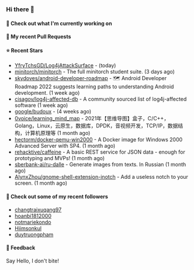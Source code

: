 ### Hi there 👋

#### 👷 Check out what I'm currently working on

#### 🔨 My recent Pull Requests


#### ⭐ Recent Stars

- [YfryTchsGD/Log4jAttackSurface](https://github.com/YfryTchsGD/Log4jAttackSurface) -  (today)
- [minitorch/minitorch](https://github.com/minitorch/minitorch) - The full minitorch student suite.  (3 days ago)
- [skydoves/android-developer-roadmap](https://github.com/skydoves/android-developer-roadmap) - 🗺 Android Developer Roadmap 2022 suggests learning paths to understanding Android development. (1 week ago)
- [cisagov/log4j-affected-db](https://github.com/cisagov/log4j-affected-db) - A community sourced list of log4j-affected software (1 week ago)
- [google/budoux](https://github.com/google/budoux) -  (4 weeks ago)
- [0voice/learning_mind_map](https://github.com/0voice/learning_mind_map) - 2021年【思维导图】盒子，C/C&#43;&#43;，Golang，Linux，云原生，数据库，DPDK，音视频开发，TCP/IP，数据结构，计算机原理等 (1 month ago)
- [hectorm/docker-qemu-win2000](https://github.com/hectorm/docker-qemu-win2000) - A Docker image for Windows 2000 Advanced Server with SP4. (1 month ago)
- [rehacktive/caffeine](https://github.com/rehacktive/caffeine) - A basic REST service for JSON data - enough for prototyping and MVPs! (1 month ago)
- [sberbank-ai/ru-dalle](https://github.com/sberbank-ai/ru-dalle) - Generate images from texts. In Russian (1 month ago)
- [AlynxZhou/gnome-shell-extension-inotch](https://github.com/AlynxZhou/gnome-shell-extension-inotch) - Add a useless notch to your screen. (1 month ago)

#### 👯 Check out some of my recent followers

- [changtraixuqang97](https://github.com/changtraixuqang97)
- [hoanbi1812000](https://github.com/hoanbi1812000)
- [notmariekondo](https://github.com/notmariekondo)
- [Hiimsonkul](https://github.com/Hiimsonkul)
- [duytruongpham](https://github.com/duytruongpham)

#### 💬 Feedback

Say Hello, I don't bite!